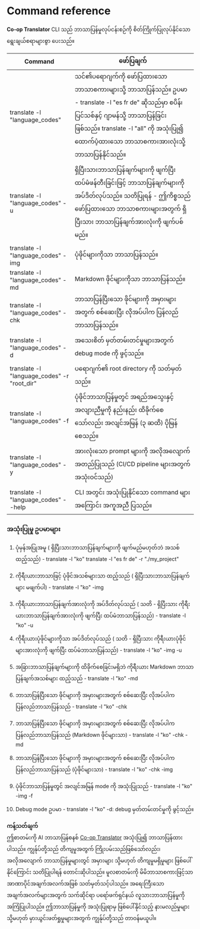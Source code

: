 <!--
CO_OP_TRANSLATOR_METADATA:
{
  "original_hash": "b38d8f042530a4bc872def7cb2c141cd",
  "translation_date": "2025-06-12T18:23:57+00:00",
  "source_file": "getting_started/command-reference.md",
  "language_code": "my"
}
-->
# Command reference
**Co-op Translator** CLI သည် ဘာသာပြန်မှုလုပ်ငန်းစဉ်ကို စိတ်ကြိုက်ပြုလုပ်နိုင်သော ရွေးချယ်စရာများစွာ ပေးသည်။

Command                                       | ဖော်ပြချက်
----------------------------------------------|-------------------------------------------------------------------------------------------------------------------------------------------------------------------------------------------------------
translate -l "language_codes"                 | သင်၏ပရောဂျက်ကို ဖော်ပြထားသော ဘာသာစကားများသို့ ဘာသာပြန်သည်။ ဥပမာ - translate -l "es fr de" ဆိုသည်မှာ စပိန်၊ ပြင်သစ်နှင့် ဂျာမန်သို့ ဘာသာပြန်ခြင်းဖြစ်သည်။ translate -l "all" ကို အသုံးပြု၍ ထောက်ပံ့ထားသော ဘာသာစကားအားလုံးသို့ ဘာသာပြန်နိုင်သည်။
translate -l "language_codes" -u              | ရှိပြီးသားဘာသာပြန်ချက်များကို ဖျက်ပြီး ထပ်မံဖန်တီးခြင်းဖြင့် ဘာသာပြန်ချက်များကို အပ်ဒိတ်လုပ်သည်။ သတိပြုရန် - ဤကိစ္စသည် ဖော်ပြထားသော ဘာသာစကားများအတွက် ရှိပြီးသား ဘာသာပြန်ချက်အားလုံးကို ဖျက်ပစ်မည်။
translate -l "language_codes" -img            | ပုံဖိုင်များကိုသာ ဘာသာပြန်သည်။
translate -l "language_codes" -md             | Markdown ဖိုင်များကိုသာ ဘာသာပြန်သည်။
translate -l "language_codes" -chk            | ဘာသာပြန်ပြီးသော ဖိုင်များကို အမှားများအတွက် စစ်ဆေးပြီး လိုအပ်ပါက ပြန်လည်ဘာသာပြန်သည်။
translate -l "language_codes" -d              | အသေးစိတ် မှတ်တမ်းတင်မှုများအတွက် debug mode ကို ဖွင့်သည်။
translate -l "language_codes" -r "root_dir"   | ပရောဂျက်၏ root directory ကို သတ်မှတ်သည်။
translate -l "language_codes" -f              | ပုံဖိုင်ဘာသာပြန်မှုတွင် အရည်အသွေးနှင့် အလျားညီမှုကို နည်းနည်း ထိခိုက်စေသော်လည်း အလျင်အမြန် (၃ ဆထိ) ပိုမြန်စေသည်။
translate -l "language_codes" -y              | အားလုံးသော prompt များကို အလိုအလျောက် အတည်ပြုသည် (CI/CD pipeline များအတွက် အသုံးဝင်သည်)
translate -l "language_codes" --help          | CLI အတွင်း အသုံးပြုနိုင်သော command များအကြောင်း အကူအညီ ပြသည်။

### အသုံးပြုမှု ဥပမာများ

  1. ပုံမှန်အပြုအမူ ( ရှိပြီးသားဘာသာပြန်ချက်များကို ဖျက်မည်မဟုတ်ဘဲ အသစ်ထည့်သည်) - translate -l "ko"    translate -l "es fr de" -r "./my_project"

  2. ကိုရီးယားဘာသာဖြင့် ပုံဖိုင်အသစ်များသာ ထည့်သည် ( ရှိပြီးသားဘာသာပြန်ချက်များ မဖျက်ပါ) - translate -l "ko" -img

  3. ကိုရီးယားဘာသာပြန်ချက်အားလုံးကို အပ်ဒိတ်လုပ်သည် ( သတိ - ရှိပြီးသား ကိုရီးယားဘာသာပြန်ချက်အားလုံးကို ဖျက်ပြီး ထပ်မံဘာသာပြန်သည်) - translate -l "ko" -u

  4. ကိုရီးယားပုံဖိုင်များကိုသာ အပ်ဒိတ်လုပ်သည် ( သတိ - ရှိပြီးသား ကိုရီးယားပုံဖိုင်များအားလုံးကို ဖျက်ပြီး ထပ်မံဘာသာပြန်သည်) - translate -l "ko" -img -u

  5. အခြားဘာသာပြန်ချက်များကို ထိခိုက်စေခြင်းမရှိဘဲ ကိုရီးယား Markdown ဘာသာပြန်ချက်အသစ်များ ထည့်သည် - translate -l "ko" -md

  6. ဘာသာပြန်ပြီးသော ဖိုင်များကို အမှားများအတွက် စစ်ဆေးပြီး လိုအပ်ပါက ပြန်လည်ဘာသာပြန်သည် - translate -l "ko" -chk

  7. ဘာသာပြန်ပြီးသော ဖိုင်များကို အမှားများအတွက် စစ်ဆေးပြီး လိုအပ်ပါက ပြန်လည်ဘာသာပြန်သည် (Markdown ဖိုင်များသာ) - translate -l "ko" -chk -md

  8. ဘာသာပြန်ပြီးသော ဖိုင်များကို အမှားများအတွက် စစ်ဆေးပြီး လိုအပ်ပါက ပြန်လည်ဘာသာပြန်သည် (ပုံဖိုင်များသာ) - translate -l "ko" -chk -img

  9. ပုံဖိုင်ဘာသာပြန်မှုတွင် အလျင်အမြန် mode ကို အသုံးပြုသည် - translate -l "ko" -img -f

  10. Debug mode ဥပမာ - translate -l "ko" -d: debug မှတ်တမ်းတင်မှုကို ဖွင့်သည်။

**ကန့်သတ်ချက်**  
ဤစာတမ်းကို AI ဘာသာပြန်စနစ် [Co-op Translator](https://github.com/Azure/co-op-translator) အသုံးပြု၍ ဘာသာပြန်ထားပါသည်။ ကျွန်ုပ်တို့သည် တိကျမှုအတွက် ကြိုးပမ်းသည်ဖြစ်သော်လည်း၊ အလိုအလျောက် ဘာသာပြန်မှုများတွင် အမှားများ သို့မဟုတ် တိကျမှုမရှိမှုများ ဖြစ်ပေါ်နိုင်ကြောင်း သတိပြုပါရန် တောင်းဆိုပါသည်။ မူလစာတမ်းကို မိမိဘာသာစကားဖြင့်သာ အာဏာပိုင်အချက်အလက်အဖြစ် သတ်မှတ်သင့်ပါသည်။ အရေးကြီးသော အချက်အလက်များအတွက် သက်ဆိုင်ရာ ပရော်ဖက်ရှင်နယ် လူသားဘာသာပြန်မှုကို အကြံပြုပါသည်။ ဤဘာသာပြန်မှုကို အသုံးပြုရာမှ ဖြစ်ပေါ်နိုင်သည့် နားမလည်မှုများ သို့မဟုတ် မှားယွင်းဖတ်ရှုမှုများအတွက် ကျွန်ုပ်တို့သည် တာဝန်မယူပါ။